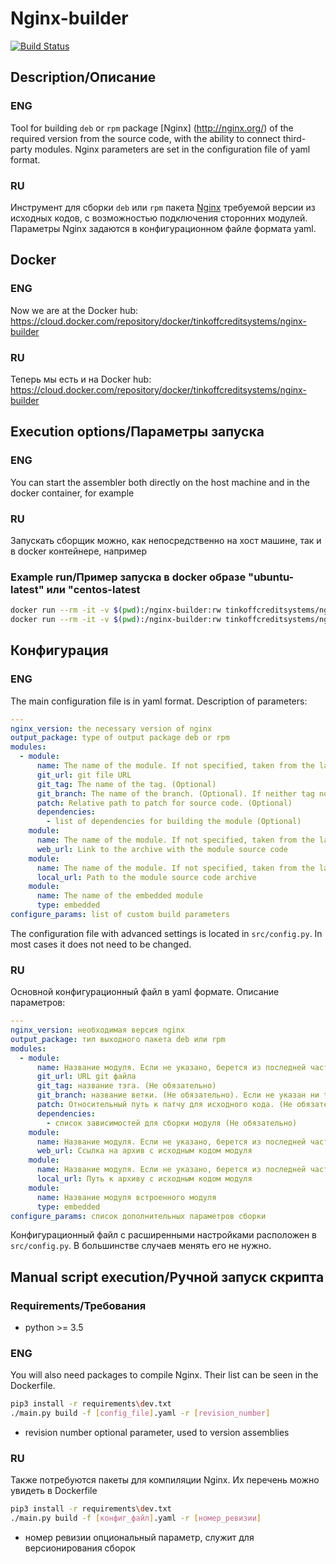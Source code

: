# Nginx-builder
[![Build Status](https://travis-ci.com/TinkoffCreditSystems/Nginx-builder.svg?branch=master)](https://travis-ci.com/TinkoffCreditSystems/Nginx-builder)

## Description/Описание
### ENG
Tool for building `deb` or `rpm` package [Nginx] (http://nginx.org/) of the required version from the source code, with the ability to connect third-party modules.
Nginx parameters are set in the configuration file of yaml format.

### RU
Инструмент для сборки `deb` или `rpm` пакета [Nginx](http://nginx.org/) требуемой  версии из исходных кодов, с возможностью подключения сторонних модулей.
Параметры Nginx задаются в конфигурационном файле формата yaml.

## Docker
### ENG
Now we are at the Docker hub:
https://cloud.docker.com/repository/docker/tinkoffcreditsystems/nginx-builder

### RU
Теперь мы есть и на Docker hub:
https://cloud.docker.com/repository/docker/tinkoffcreditsystems/nginx-builder

## Execution options/Параметры запуска
### ENG
You can start the assembler both directly on the host machine and in the docker container, for example

### RU
Запускать сборщик можно, как непосредственно на хост машине, так и в docker контейнере, например

### Example run/Пример запуска в docker образе "ubuntu-latest" или "centos-latest
```bash
docker run --rm -it -v $(pwd):/nginx-builder:rw tinkoffcreditsystems/nginx-builder:centos-latest /bin/bash
docker run --rm -it -v $(pwd):/nginx-builder:rw tinkoffcreditsystems/nginx-builder:ubuntu-latest /bin/bash
```

## Конфигурация
### ENG
The main configuration file is in yaml format. Description of parameters:
```yaml
---
nginx_version: the necessary version of nginx
output_package: type of output package deb or rpm
modules:
  - module:
      name: The name of the module. If not specified, taken from the last part of the URL
      git_url: git file URL
      git_tag: The name of the tag. (Optional)
      git_branch: The name of the branch. (Optional). If neither tag nor branch is specified, the master branch is taken by default
      patch: Relative path to patch for source code. (Optional)
      dependencies: 
        - list of dependencies for building the module (Optional)
    module:
      name: The name of the module. If not specified, taken from the last part of the URL
      web_url: Link to the archive with the module source code
    module:
      name: The name of the module. If not specified, taken from the last part of the URL
      local_url: Path to the module source code archive
    module:
      name: The name of the embedded module
      type: embedded  
configure_params: list of custom build parameters
```
The configuration file with advanced settings is located in `src/config.py`. In most cases it does not need to be changed.

### RU
Основной конфигурационный файл в yaml формате. Описание параметров:
```yaml
---
nginx_version: необходимая версия nginx
output_package: тип выходного пакета deb или rpm
modules:
  - module:
      name: Название модуля. Если не указано, берется из последней части URL
      git_url: URL git файла
      git_tag: название тэга. (Не обязательно)
      git_branch: название ветки. (Не обязательно). Если не указан ни tag, ни branch по умолчанию берется master ветка
      patch: Относительный путь к патчу для исходного кода. (Не обязательно).
      dependencies: 
        - список зависимостей для сборки модуля (Не обязательно)
    module:
      name: Название модуля. Если не указано, берется из последней части URL
      web_url: Ссылка на архив с исходным кодом модуля
    module:
      name: Название модуля. Если не указано, берется из последней части URL
      local_url: Путь к архиву с исходным кодом модуля
    module:
      name: Название модуля встроенного модуля
      type: embedded
configure_params: список дополнительных параметров сборки
```
Конфигурационный файл с расширенными настройками расположен в `src/config.py`. В большинстве случаев менять его не нужно.


## Manual script execution/Ручной запуск скрипта

### Requirements/Требования
* python >= 3.5

### ENG
You will also need packages to compile Nginx. Their list can be seen in the Dockerfile.
```bash
pip3 install -r requirements\dev.txt
./main.py build -f [config_file].yaml -r [revision_number]
```
* revision number optional parameter, used to version assemblies

### RU
Также потребуются пакеты для компиляции Nginx. Их перечень можно увидеть в Dockerfile
```bash
pip3 install -r requirements\dev.txt
./main.py build -f [конфиг_файл].yaml -r [номер_ревизии]
```
* номер ревизии опциональный параметр, служит для версионирования сборок
